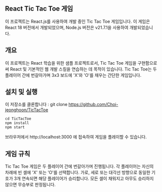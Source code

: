 ## React Tic Tac Toe 게임

이 프로젝트는 React.js를 사용하여 개발 중인 Tic Tac Toe 게임입니다. 이 게임은 React 18 버전에서 개발되었으며, Node.js 버전은 v21.7.1을 사용하여 개발되었습니다.

## 개요

이 프로젝트는 React 학습을 위한 샘플 프로젝트로서, Tic Tac Toe 게임을 구현함으로써 React 및 기본적인 웹 개발 스킬을 연습하는 데 목적이 있습니다. Tic Tac Toe는 두 플레이어 간에 번갈아가며 3x3 보드에 'X'와 'O'를 채우는 간단한 게임입니다.

## 설치 및 실행

이 저장소를 클론합니다 : git clone https://github.com/Choi-jeonghoon/TicTacToe

    cd TicTacToe
    npm install
    npm start
    
브라우저에서 http://localhost:3000 에 접속하여 게임을 플레이할 수 있습니다.

## 게임 규칙

Tic Tac Toe 게임은 두 플레이어 간에 번갈아가며 진행됩니다.
각 플레이어는 자신의 차례에 빈 셀에 'X' 또는 'O'를 선택합니다.
가로, 세로 또는 대각선 방향으로 동일한 기호가 3개 연속되면 해당 플레이어가 승리합니다.
모든 셀이 채워지고 아무도 승리하지 않으면 무승부로 판정됩니다.

